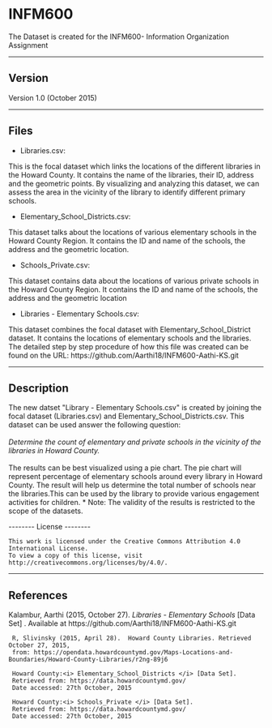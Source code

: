 # INFM600
The Dataset is created for the INFM600- Information Organization Assignment

-------
Version
-------

Version 1.0 (October 2015)

-----
Files
-----

* Libraries.csv: 
<p>
	This is the focal dataset which links the locations of the different libraries in the Howard County.
	It contains the name of the libraries, their ID, address and the geometric points. By visualizing 
	and analyzing this dataset, we can assess the area in the vicinity of the library to identify
	different primary schools. </p> 

* Elementary_School_Districts.csv:
<p> 
	This dataset talks about the locations of various elementary schools in the Howard County Region. It 
	contains the ID and name of the schools, the address and the geometric location. </p> 	

* Schools_Private.csv:
<p> 
 	This dataset contains data about the locations of various private schools in the Howard County Region. It
	contains the ID and name of the schools, the address and the geometric location </p> 

* Libraries - Elementary Schools.csv: 
<p> 
	This dataset combines the focal dataset with Elementary_School_District dataset. It contains the locations 
	of elementary schools and the libraries. 
	The detailed step by step procedure of how this file was created can be found on the URL:
	https://github.com/Aarthi18/INFM600-Aathi-KS.git  
	
 </p>

------------
Description
------------
<p>	
	The new datset "Library - Elementary Schools.csv" is created by joining the focal dataset 
	 (Libraries.csv) and Elementary_School_Districts.csv. This dataset can be used answer 
	the following question:<br> <br> <i> Determine the count of elementary and private schools in the vicinity 
	of the libraries in Howard County. </i> <br>  <br> The results can be best visualized using a pie chart.  
	The pie chart will represent percentage of elementary schools around every library in Howard County.
	The result will help us determine the total number of schools near the libraries.This can be used by
	the library to provide various engagement activities for children.  
	* Note: The validity of the results is restricted to the scope of the datasets.
</p>
--------
License 
--------

	This work is licensed under the Creative Commons Attribution 4.0 International License. 
	To view a copy of this license, visit http://creativecommons.org/licenses/by/4.0/. 

----------
References
----------
 <p> 
	 Kalambur, Aarthi (2015, October 27).<i> Libraries - Elementary Schools </i> [Data Set] . 
	 Available at https://github.com/Aarthi18/INFM600-Aathi-KS.git
	 
	 R, Slivinsky (2015, April 28).  Howard County Libraries. Retrieved October 27, 2015, 
	 from: https://opendata.howardcountymd.gov/Maps-Locations-and-Boundaries/Howard-County-Libraries/r2ng-89j6
	 
	 Howard County:<i> Elementary_School_Districts </i> [Data Set]. 
	 Retrieved from: https://data.howardcountymd.gov/ 
	 Date accessed: 27th October, 2015
	 
	 Howard County:<i> Schools_Private </i> [Data Set]. 
	 Retrieved from: https://data.howardcountymd.gov/ 
	 Date accessed: 27th October, 2015
</p>
